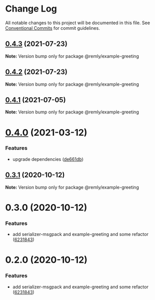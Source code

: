 # Change Log

All notable changes to this project will be documented in this file.
See [Conventional Commits](https://conventionalcommits.org) for commit guidelines.

## [0.4.3](https://gitr.net/mindary/remly/compare/@remly/example-greeting@0.4.2...@remly/example-greeting@0.4.3) (2021-07-23)

**Note:** Version bump only for package @remly/example-greeting





## [0.4.2](https://gitr.net/mindary/remly/compare/@remly/example-greeting@0.4.1...@remly/example-greeting@0.4.2) (2021-07-23)

**Note:** Version bump only for package @remly/example-greeting





## [0.4.1](https://gitr.net/mindary/remly/compare/@remly/example-greeting@0.4.0...@remly/example-greeting@0.4.1) (2021-07-05)

**Note:** Version bump only for package @remly/example-greeting





# [0.4.0](https://gitr.net/tikrbits/remly/compare/@remly/example-greeting@0.3.1...@remly/example-greeting@0.4.0) (2021-03-12)


### Features

* upgrade dependencies ([de661db](https://gitr.net/tikrbits/remly/commits/de661dba31d91f1de566974e2b9c1f246b4ff682))





## [0.3.1](https://github.com/taoyuan/remly/compare/@remly/example-greeting@0.3.0...@remly/example-greeting@0.3.1) (2020-10-12)

**Note:** Version bump only for package @remly/example-greeting





# 0.3.0 (2020-10-12)


### Features

* add serializer-msgpack and example-greeting and some refactor ([6231843](https://github.com/taoyuan/remly/commit/6231843191b7b302cf59b3c3f5fe2047aeb903b9))





# 0.2.0 (2020-10-12)


### Features

* add serializer-msgpack and example-greeting and some refactor ([6231843](https://github.com/taoyuan/remly/commit/6231843191b7b302cf59b3c3f5fe2047aeb903b9))

